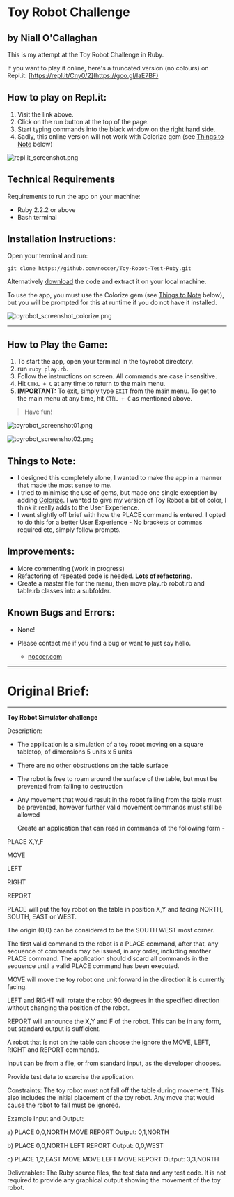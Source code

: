 # Toy Robot Challenge

## by Niall O'Callaghan

This is my attempt at the Toy Robot Challenge in Ruby.

If you want to play it online, here's a truncated version (no colours) on Repl.it: [https://repl.it/Cny0/2](https://goo.gl/IaE7BF)

## How to play on Repl.it:

1. Visit the link above.
2. Click on the run button at the top of the page.
3. Start typing commands into the black window on the right hand side.
4. Sadly, this online version will not work with Colorize gem (see [Things to Note](#things-to-note) below)

![repl.it_screenshot.png](img/repl.it_screenshot.png)

## Technical Requirements

Requirements to run the app on your machine:

- Ruby 2.2.2 or above
- Bash terminal

## Installation Instructions:

Open your terminal and run:

```
git clone https://github.com/noccer/Toy-Robot-Test-Ruby.git
```

Alternatively [download](https://github.com/noccer/Toy-Robot-Test-Ruby/archive/master.zip) the code and extract it on your local machine.

To use the app, you must use the Colorize gem (see [Things to Note](#things-to-note) below), but you will be prompted for this at runtime if you do not have it installed.

![toyrobot_screenshot_colorize.png](img/toyrobot_screenshot_colorize.png)

--------------------------------------------------------------------------------

## How to Play the Game:

1. To start the app, open your terminal in the toyrobot directory.
2. run `ruby play.rb`.
3. Follow the instructions on screen. All commands are case insensitive.
4. Hit `CTRL + C` at any time to return to the main menu.
5. **IMPORTANT:** To exit, simply type `EXIT` from the main menu. To get to the main menu at any time, hit `CTRL + C` as mentioned above.

> Have fun!

![toyrobot_screenshot01.png](img/toyrobot_screenshot01.png)

![toyrobot_screenshot02.png](img/toyrobot_screenshot02.png)

## Things to Note:

- I designed this completely alone, I wanted to make the app in a manner that made the most sense to me.
- I tried to minimise the use of gems, but made one single exception by adding [Colorize](https://github.com/fazibear/colorize). I wanted to give my version of Toy Robot a bit of color, I think it really adds to the User Experience.
- I went slightly off brief with how the PLACE command is entered. I opted to do this for a better User Experience - No brackets or commas required etc, simply follow prompts.

## Improvements:

- More commenting (work in progress)
- Refactoring of repeated code is needed. **Lots of refactoring**.
- Create a master file for the menu, then move play.rb robot.rb and table.rb classes into a subfolder.

## Known Bugs and Errors:

- None!
- Please contact me if you find a bug or want to just say hello.

  - [noccer.com](http://noccer.com)

--------------------------------------------------------------------------------

# Original Brief:

--------------------------------------------------------------------------------

**Toy Robot Simulator challenge**

Description:

- The application is a simulation of a toy robot moving on a square tabletop, of dimensions 5 units x 5 units
- There are no other obstructions on the table surface
- The robot is free to roam around the surface of the table, but must be prevented from falling to destruction
- Any movement that would result in the robot falling from the table must be prevented, however further valid movement commands must still be allowed

  Create an application that can read in commands of the following form -

PLACE X,Y,F

MOVE

LEFT

RIGHT

REPORT

PLACE will put the toy robot on the table in position X,Y and facing NORTH, SOUTH, EAST or WEST.

The origin (0,0) can be considered to be the SOUTH WEST most corner.

The first valid command to the robot is a PLACE command, after that, any sequence of commands may be issued, in any order, including another PLACE command. The application should discard all commands in the sequence until a valid PLACE command has been executed.

MOVE will move the toy robot one unit forward in the direction it is currently facing.

LEFT and RIGHT will rotate the robot 90 degrees in the specified direction without changing the position of the robot.

REPORT will announce the X,Y and F of the robot. This can be in any form, but standard output is sufficient.

A robot that is not on the table can choose the ignore the MOVE, LEFT, RIGHT and REPORT commands.

Input can be from a file, or from standard input, as the developer chooses.

Provide test data to exercise the application.

Constraints: The toy robot must not fall off the table during movement. This also includes the initial placement of the toy robot. Any move that would cause the robot to fall must be ignored.

Example Input and Output:

a) PLACE 0,0,NORTH MOVE REPORT Output: 0,1,NORTH

b) PLACE 0,0,NORTH LEFT REPORT Output: 0,0,WEST

c) PLACE 1,2,EAST MOVE MOVE LEFT MOVE REPORT Output: 3,3,NORTH

Deliverables: The Ruby source files, the test data and any test code. It is not required to provide any graphical output showing the movement of the toy robot.
